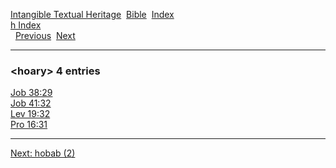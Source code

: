 [Intangible Textual Heritage](../../index)  [Bible](../index) 
[Index](index)   
[h Index](_h_)  
  [Previous](c05509)  [Next](c05511) 

------------------------------------------------------------------------

### &lt;hoary&gt; 4 entries

[Job 38:29](../kjv/job038.htm#029)  
[Job 41:32](../kjv/job041.htm#032)  
[Lev 19:32](../kjv/lev019.htm#032)  
[Pro 16:31](../kjv/pro016.htm#031)  

------------------------------------------------------------------------

[Next: hobab (2)](c05511)
